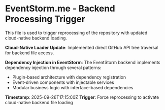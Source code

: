 # EventStorm.me - Backend Processing Trigger

This file is used to trigger reprocessing of the repository with updated cloud-native backend loading.

**Cloud-Native Loader Update**: Implemented direct GitHub API tree traversal for backend file access.

**Dependency Injection in EventStorm**: 
The EventStorm backend implements dependency injection through several patterns:
- Plugin-based architecture with dependency registration
- Event-driven components with injectable services  
- Modular business logic with interface-based dependencies

**Timestamp**: 2025-09-26T17:15:00Z
**Trigger**: Force reprocessing to activate cloud-native backend file loading